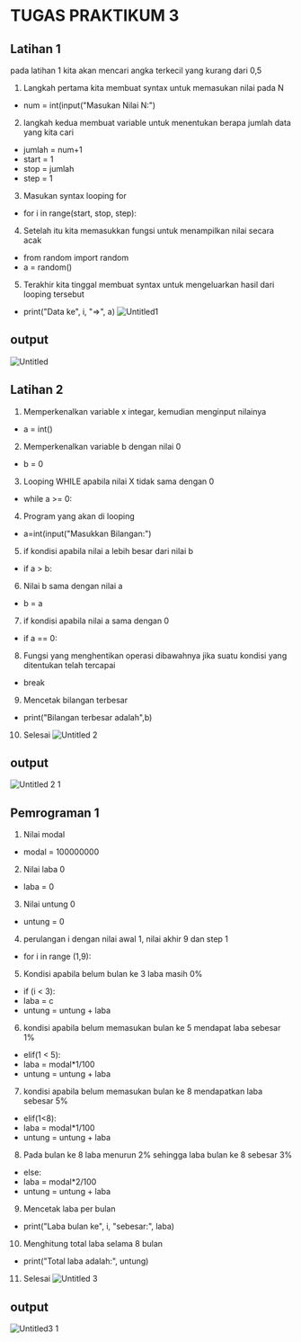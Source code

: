 # TUGAS PRAKTIKUM 3

## Latihan 1
pada latihan 1 kita akan mencari angka terkecil yang kurang dari 0,5
1. Langkah pertama kita membuat syntax untuk memasukan nilai pada N
- num = int(input("Masukan Nilai N:")
2. langkah kedua membuat variable untuk menentukan berapa jumlah data yang kita cari 
- jumlah = num+1
- start = 1
- stop = jumlah
- step = 1
3. Masukan syntax looping for
- for i in range(start, stop, step):
4. Setelah itu kita memasukkan fungsi untuk menampilkan nilai secara acak
- from random import random
- a = random()
5. Terakhir kita tinggal membuat syntax untuk mengeluarkan hasil dari looping tersebut
- print("Data ke", i, "=>", a)
![Untitled1](https://user-images.githubusercontent.com/56240221/68084832-84896d00-fe6d-11e9-8a75-6cd7f6370d6b.jpg)
## output
![Untitled](https://user-images.githubusercontent.com/56240221/68084875-b1d61b00-fe6d-11e9-9679-cb9ca5dd51b5.jpg)


## Latihan 2
1. Memperkenalkan variable x integar, kemudian menginput nilainya
- a = int()
2. Memperkenalkan variable b dengan nilai 0 
- b = 0
3. Looping WHILE apabila nilai X tidak sama dengan 0
- while a >= 0:
4. Program yang akan di looping
- a=int(input("Masukkan Bilangan:")
5. if kondisi apabila nilai a lebih besar dari nilai b
- if a > b:
6. Nilai b sama dengan nilai a
- b = a
7. if kondisi apabila nilai a sama dengan 0 
- if a == 0:
8. Fungsi yang menghentikan operasi dibawahnya jika suatu kondisi yang ditentukan telah tercapai
- break
9. Mencetak bilangan terbesar
- print("Bilangan terbesar adalah",b)
10. Selesai
![Untitled 2](https://user-images.githubusercontent.com/56240221/68084926-e518aa00-fe6d-11e9-9516-eeb9a44d52a9.jpg)
## output
![Untitled 2 1](https://user-images.githubusercontent.com/56240221/68084947-26a95500-fe6e-11e9-8b1b-2eb5816b22b8.jpg)
## Pemrograman 1
1. Nilai modal
- modal = 100000000
2. Nilai laba 0
- laba = 0
3. Nilai untung 0
- untung = 0
4. perulangan i dengan nilai awal 1, nilai akhir 9 dan step 1
- for i in range (1,9):
5. Kondisi apabila belum bulan ke 3 laba masih 0%
- if (i < 3):
- laba = c
- untung = untung + laba
6.  kondisi apabila belum memasukan bulan ke 5 mendapat laba sebesar 1%
- elif(1 < 5):
- laba = modal*1/100
- untung = untung + laba 
7. kondisi apabila belum memasukan bulan ke 8 mendapatkan laba sebesar 5%
- elif(1<8):
- laba = modal*1/100
- untung = untung + laba
8. Pada bulan ke 8 laba menurun 2% sehingga laba bulan ke 8 sebesar 3%
- else:
- laba = modal*2/100
- untung = untung + laba
9. Mencetak laba per bulan
- print("Laba bulan ke", i, "sebesar:", laba)
10. Menghitung total laba selama 8 bulan 
- print("Total laba adalah:", untung)
11. Selesai
![Untitled 3](https://user-images.githubusercontent.com/56240221/68085014-3cb71580-fe6e-11e9-8df9-c9a65d2e9c1e.jpg)
## output 
![Untitled3 1](https://user-images.githubusercontent.com/56240221/68085027-5fe1c500-fe6e-11e9-87c3-9fd2ffa739fe.jpg)
